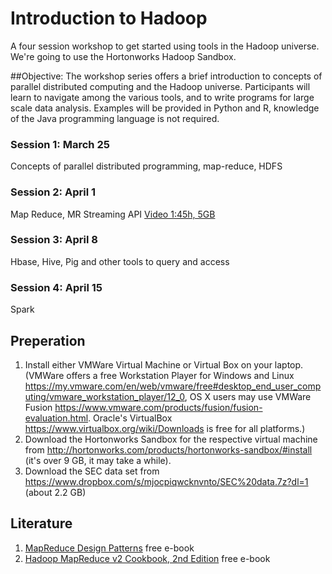 # Introduction to Hadoop
A four session workshop to get started using tools in the Hadoop universe. We're going to use the Hortonworks Hadoop Sandbox.

##Objective:
The workshop series offers a brief introduction to concepts of parallel distributed computing and the Hadoop universe. Participants will learn to navigate among the various tools, and to write programs for large scale data analysis. Examples will be provided in Python and R, knowledge of the Java programming language is not required.

### Session 1: March 25
Concepts of parallel distributed programming, map-reduce, HDFS

### Session 2: April 1
Map Reduce, MR Streaming API [Video 1:45h, 5GB](https://drive.google.com/open?id=0Bwz6tnAHP9BHbEs4SHhpTDNQODA)

### Session 3: April 8
Hbase, Hive, Pig and other tools to query and access

### Session 4: April 15
Spark

## Preperation
1. Install either VMWare Virtual Machine or Virtual Box on your laptop. (VMWare offers a free Workstation Player for Windows and Linux https://my.vmware.com/en/web/vmware/free#desktop_end_user_computing/vmware_workstation_player/12_0, OS X users may use VMWare Fusion https://www.vmware.com/products/fusion/fusion-evaluation.html. Oracle's VirtualBox https://www.virtualbox.org/wiki/Downloads is free for all platforms.)
2. Download the Hortonworks Sandbox for the respective virtual machine from http://hortonworks.com/products/hortonworks-sandbox/#install (it's over 9 GB, it may take a while).
3. Download the SEC data set from https://www.dropbox.com/s/mjocpiqwcknvnto/SEC%20data.7z?dl=1 (about 2.2 GB)


## Literature
1. [MapReduce Design Patterns](http://it-ebooks.info/book/1264/) free e-book
2. [Hadoop MapReduce v2 Cookbook, 2nd Edition](http://it-ebooks.info/book/4891/) free e-book

